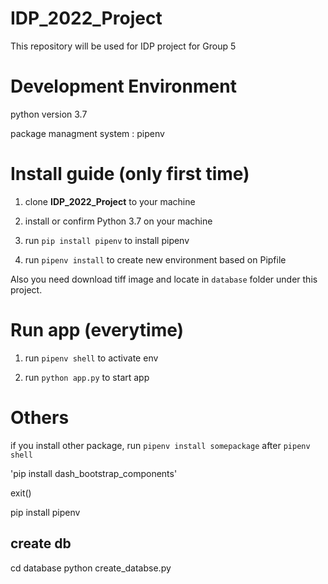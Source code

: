 # IDP_2022_Project
This repository will be used for IDP project for Group 5


# Development Environment

python version 3.7

package managment system : pipenv


# Install guide (only first time)

1. clone **IDP_2022_Project** to your machine

2. install or confirm Python 3.7 on your machine

3. run `pip install pipenv` to install pipenv

4. run  `pipenv install` to create new environment based on Pipfile


Also you need download tiff image and locate in `database` folder under this project.


# Run app (everytime)

1. run `pipenv shell` to activate env

2. run `python app.py` to start app


# Others

if you install other package, run `pipenv install somepackage` after `pipenv shell`

'pip install dash_bootstrap_components'

exit()

pip install pipenv


## create db

cd database
python create_databse.py
